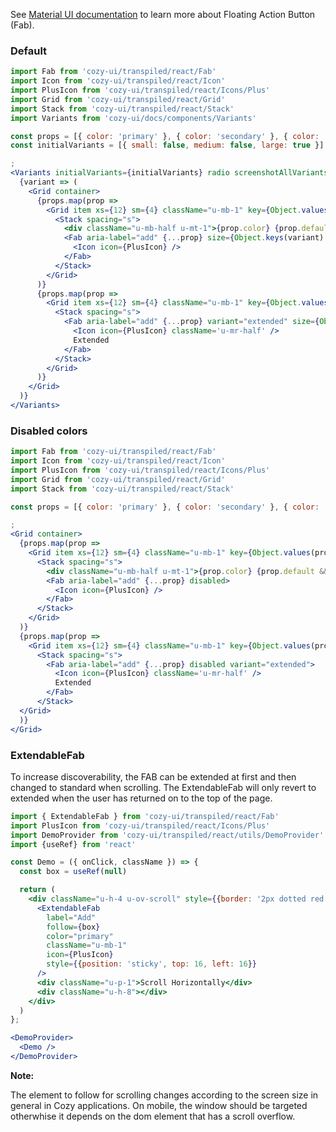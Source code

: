 See [Material UI documentation](https://material-ui.com/components/floating-action-button/) to learn more about Floating Action Button (Fab).

### Default

```jsx
import Fab from 'cozy-ui/transpiled/react/Fab'
import Icon from 'cozy-ui/transpiled/react/Icon'
import PlusIcon from 'cozy-ui/transpiled/react/Icons/Plus'
import Grid from 'cozy-ui/transpiled/react/Grid'
import Stack from 'cozy-ui/transpiled/react/Stack'
import Variants from 'cozy-ui/docs/components/Variants'

const props = [{ color: 'primary' }, { color: 'secondary' }, { color: 'inherit', default: true }]
const initialVariants = [{ small: false, medium: false, large: true }]

;
<Variants initialVariants={initialVariants} radio screenshotAllVariants>
  {variant => (
    <Grid container>
      {props.map(prop =>
        <Grid item xs={12} sm={4} className="u-mb-1" key={Object.values(prop)[0]}>
          <Stack spacing="s">
            <div className="u-mb-half u-mt-1">{prop.color} {prop.default && '(default)'}</div>
            <Fab aria-label="add" {...prop} size={Object.keys(variant).find(key => variant[key])}>
              <Icon icon={PlusIcon} />
            </Fab>
          </Stack>
        </Grid>
      )}
      {props.map(prop =>
        <Grid item xs={12} sm={4} className="u-mb-1" key={Object.values(prop)[0]}>
          <Stack spacing="s">
            <Fab aria-label="add" {...prop} variant="extended" size={Object.keys(variant).find(key => variant[key])}>
              <Icon icon={PlusIcon} className='u-mr-half' />
              Extended
            </Fab>
          </Stack>
        </Grid>
      )}
    </Grid>
  )}
</Variants>
```

### Disabled colors

```jsx
import Fab from 'cozy-ui/transpiled/react/Fab'
import Icon from 'cozy-ui/transpiled/react/Icon'
import PlusIcon from 'cozy-ui/transpiled/react/Icons/Plus'
import Grid from 'cozy-ui/transpiled/react/Grid'
import Stack from 'cozy-ui/transpiled/react/Stack'

const props = [{ color: 'primary' }, { color: 'secondary' }, { color: 'inherit', default: true }]

;
<Grid container>
  {props.map(prop =>
    <Grid item xs={12} sm={4} className="u-mb-1" key={Object.values(prop)[0]}>
      <Stack spacing="s">
        <div className="u-mb-half u-mt-1">{prop.color} {prop.default && '(default)'}</div>
        <Fab aria-label="add" {...prop} disabled>
          <Icon icon={PlusIcon} />
        </Fab>
      </Stack>
    </Grid>
  )}
  {props.map(prop =>
    <Grid item xs={12} sm={4} className="u-mb-1" key={Object.values(prop)[0]}>
      <Stack spacing="s">
        <Fab aria-label="add" {...prop} disabled variant="extended">
          <Icon icon={PlusIcon} className='u-mr-half' />
          Extended
        </Fab>
      </Stack>
  </Grid>
  )}
</Grid>
```

### ExtendableFab

To increase discoverability, the FAB can be extended at first and then changed to standard when scrolling. The ExtendableFab will only revert to extended when the user has returned on to the top of the page.

```jsx
import { ExtendableFab } from 'cozy-ui/transpiled/react/Fab'
import PlusIcon from 'cozy-ui/transpiled/react/Icons/Plus'
import DemoProvider from 'cozy-ui/transpiled/react/utils/DemoProvider'
import {useRef} from 'react'

const Demo = ({ onClick, className }) => {
  const box = useRef(null)

  return (
    <div className="u-h-4 u-ov-scroll" style={{border: '2px dotted red'}} ref={box}>
      <ExtendableFab
        label="Add"
        follow={box}
        color="primary"
        className="u-mb-1"
        icon={PlusIcon}
        style={{position: 'sticky', top: 16, left: 16}}
      />
      <div className="u-p-1">Scroll Horizontally</div>
      <div className="u-h-8"></div>
    </div>
  )
};

<DemoProvider>
  <Demo />
</DemoProvider>
```

**Note:**

The element to follow for scrolling changes according to the screen size in general in Cozy applications. On mobile, the window should be targeted otherwhise it depends on the dom element that has a scroll overflow.
